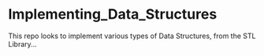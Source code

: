 # Implementing_Data_Structures

This repo looks to implement various types of Data Structures, from the STL Library...
